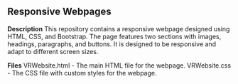 ## Responsive Webpages
**Description**
This repository contains a responsive webpage designed using HTML, CSS, and Bootstrap. The page features two sections with images, headings, paragraphs, and buttons. It is designed to be responsive and adapt to different screen sizes.

**Files**
VRWebsite.html - The main HTML file for the webpage.
VRWebsite.css - The CSS file with custom styles for the webpage.
